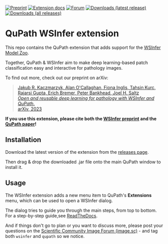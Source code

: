 [![Preprint](https://zenodo.org/badge/DOI/10.48550/arXiv.2309.04631.svg)](https://doi.org/10.48550/arXiv.2309.04631)
[![Extension docs](https://img.shields.io/badge/docs-qupath_wsinfer-red)](https://qupath.readthedocs.io/en/stable/docs/deep/wsinfer.html)
[![Forum](https://img.shields.io/badge/forum-image.sc-green)](https://forum.image.sc/tag/wsinfer)
[![Downloads (latest release)](https://img.shields.io/github/downloads-pre/qupath/qupath-extension-wsinfer/latest/total)](https://github.com/qupath/qupath-extension-wsinfer/releases/latest)
[![Downloads (all releases)](https://img.shields.io/github/downloads/qupath/qupath-extension-wsinfer/total)](https://github.com/qupath/qupath-extension-wsinfer/releases)


# QuPath WSInfer extension

This repo contains the QuPath extension that adds support for the [WSInfer Model Zoo](https://wsinfer.readthedocs.io).

Together, QuPath & WSInfer aim to make deep learning-based patch classification easy and interactive for pathology images.

To find out more, check out our preprint on arXiv:

> [Jakub R. Kaczmarzyk, Alan O'Callaghan, Fiona Inglis, Tahsin Kurc, Rajarsi Gupta, Erich Bremer, Peter Bankhead, Joel H. Saltz <br/>
> *Open and reusable deep learning for pathology with WSInfer and QuPath*.  <br/>
> arXiv, 2023](https://arxiv.org/abs/2309.04631)

**If you use this extension, please cite both the [WSInfer preprint](https://arxiv.org/abs/2309.04631) and the [QuPath paper](https://qupath.readthedocs.io/en/0.4/docs/intro/citing.html)!**

## Installation

Download the latest version of the extension from the [releases page](https://github.com/qupath/qupath-extension-wsinfer/releases).

Then drag & drop the downloaded .jar file onto the main QuPath window to install it.

## Usage

The WSInfer extension adds a new menu item to QuPath's **Extensions** menu, which can be used to open a WSInfer dialog.

The dialog tries to guide you through the main steps, from top to bottom.
For a step-by-step guide,see [ReadTheDocs](https://qupath.readthedocs.io/en/stable/docs/deep/wsinfer.html).

And if things don't go to plan or you want to discuss more, please post your questions on the [Scientific Community Image Forum (image.sc)](https://forum.image.sc/tag/wsinfer) - and tag both `wsinfer` and `qupath` so we notice.
